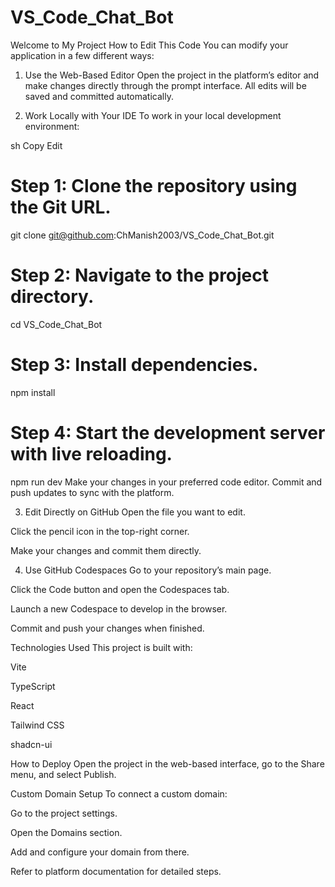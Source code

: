 # VS_Code_Chat_Bot
Welcome to My Project
How to Edit This Code
You can modify your application in a few different ways:

1. Use the Web-Based Editor
Open the project in the platform’s editor and make changes directly through the prompt interface.
All edits will be saved and committed automatically.

2. Work Locally with Your IDE
To work in your local development environment:

sh
Copy
Edit
# Step 1: Clone the repository using the Git URL.
git clone git@github.com:ChManish2003/VS_Code_Chat_Bot.git

# Step 2: Navigate to the project directory.
cd VS_Code_Chat_Bot

# Step 3: Install dependencies.
npm install

# Step 4: Start the development server with live reloading.
npm run dev
Make your changes in your preferred code editor. Commit and push updates to sync with the platform.

3. Edit Directly on GitHub
Open the file you want to edit.

Click the pencil icon in the top-right corner.

Make your changes and commit them directly.

4. Use GitHub Codespaces
Go to your repository’s main page.

Click the Code button and open the Codespaces tab.

Launch a new Codespace to develop in the browser.

Commit and push your changes when finished.

Technologies Used
This project is built with:

Vite

TypeScript

React

Tailwind CSS

shadcn-ui

How to Deploy
Open the project in the web-based interface, go to the Share menu, and select Publish.

Custom Domain Setup
To connect a custom domain:

Go to the project settings.

Open the Domains section.

Add and configure your domain from there.

Refer to platform documentation for detailed steps.
